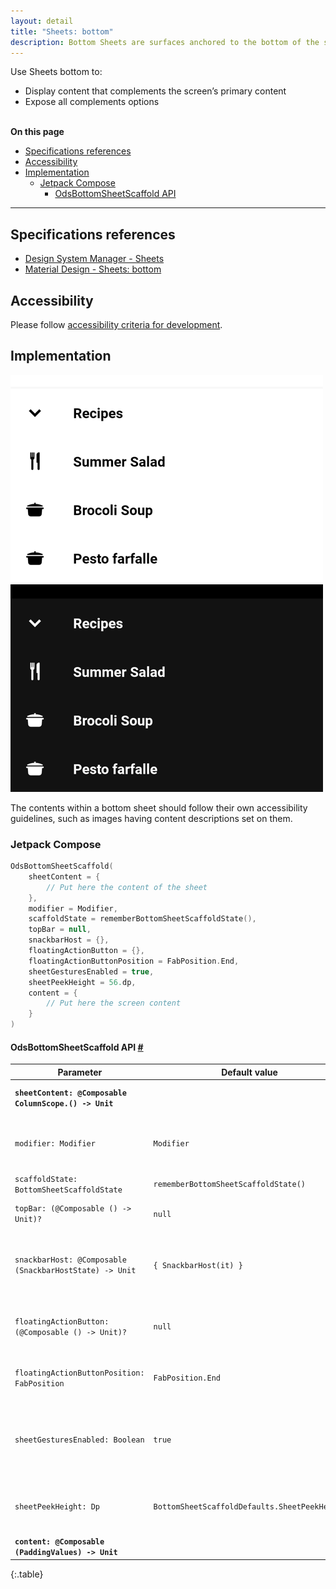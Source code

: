 ```yaml
---
layout: detail
title: "Sheets: bottom"
description: Bottom Sheets are surfaces anchored to the bottom of the screen that present users supplement content.
---
```


Use Sheets bottom to:

* Display content that complements the screen’s primary content
* Expose all complements options

<br>**On this page**

* [Specifications references](#specifications-references)
* [Accessibility](#accessibility)
* [Implementation](#implementation)
    * [Jetpack Compose](#jetpack-compose)
        * [OdsBottomSheetScaffold API](#odsbottomsheetscaffold-api-)

---

## Specifications references

- [Design System Manager - Sheets](https://system.design.orange.com/0c1af118d/p/81f927-sheets-bottom/b/47b99b)
- [Material Design - Sheets: bottom](https://material.io/components/sheets-bottom)

## Accessibility

Please follow [accessibility criteria for development](https://a11y-guidelines.orange.com/en/mobile/android/development/).

## Implementation

![BottomSheet light](images/sheetbottom_light.png) ![BottomSheet dark](images/sheetbottom_dark.png)

The contents within a bottom sheet should follow their own accessibility guidelines, such as images having content descriptions set on them.

### Jetpack Compose

```kotlin
OdsBottomSheetScaffold(
    sheetContent = {
        // Put here the content of the sheet
    },
    modifier = Modifier,
    scaffoldState = rememberBottomSheetScaffoldState(),
    topBar = null,
    snackbarHost = {},
    floatingActionButton = {},
    floatingActionButtonPosition = FabPosition.End,
    sheetGesturesEnabled = true,
    sheetPeekHeight = 56.dp,
    content = {
        // Put here the screen content
    }
)
```

#### OdsBottomSheetScaffold API [#](#odsbottomsheetscaffold-api-)

Parameter | Default&nbsp;value | Description
-- | -- | --
<b>`sheetContent: @Composable ColumnScope.() -> Unit`</b> | | Content of the bottom sheet
`modifier: Modifier` | `Modifier` | `Modifier` applied to the bottom sheet scaffold
`scaffoldState: BottomSheetScaffoldState` | `rememberBottomSheetScaffoldState()` | State of the scaffold
`topBar: (@Composable () -> Unit)?` | `null` | Top app bar displayed in the scaffold
`snackbarHost: @Composable (SnackbarHostState) -> Unit` | `{ SnackbarHost(it) }` | Composable hosting the snackbars shown inside the scaffold
`floatingActionButton: (@Composable () -> Unit)?` | `null` | Floating action button displayed in the scaffold
`floatingActionButtonPosition: FabPosition` | `FabPosition.End`| Position of the floating action button
`sheetGesturesEnabled: Boolean` | `true` | Whether the bottom sheet can be interacted with by gestures
`sheetPeekHeight: Dp` | `BottomSheetScaffoldDefaults.SheetPeekHeight` | Height of the bottom sheet when it is collapsed
<b>`content: @Composable (PaddingValues) -> Unit`</b> | | Content of the screen
{:.table}
